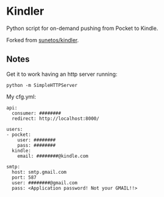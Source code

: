 # Kindler
Python script for on-demand pushing from Pocket to Kindle.

Forked from [sunetos/kindler](https://github.com/sunetos/kindler).

## Notes
Get it to work having an http server running:
```
python -m SimpleHTTPServer
```

My cfg.yml:
```
api:
  consumer: ########
  redirect: http://localhost:8000/

users:
- pocket:
    user: ########
    pass: ########
  kindle:
    email: ########@kindle.com

smtp:
  host: smtp.gmail.com
  port: 587
  user: ########@gmail.com
  pass: <Application password! Not your GMAIL!!>
```
